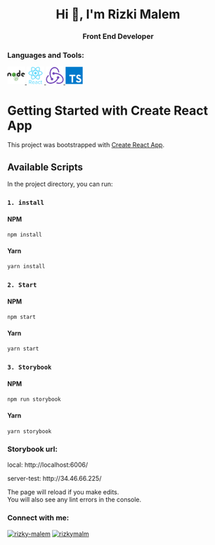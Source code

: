 <h1 align="center">Hi 👋, I'm Rizki Malem</h1>
<h3 align="center">Front End Developer</h3>

<h3 align="left">Languages and Tools:</h3>
<p align="left"> <a href="https://nodejs.org" target="_blank" rel="noreferrer"> <img src="https://raw.githubusercontent.com/devicons/devicon/master/icons/nodejs/nodejs-original-wordmark.svg" alt="nodejs" width="40" height="40"/> </a> <a href="https://reactjs.org/" target="_blank" rel="noreferrer"> <img src="https://raw.githubusercontent.com/devicons/devicon/master/icons/react/react-original-wordmark.svg" alt="react" width="40" height="40"/> </a> <a href="https://redux.js.org" target="_blank" rel="noreferrer"> <img src="https://raw.githubusercontent.com/devicons/devicon/master/icons/redux/redux-original.svg" alt="redux" width="40" height="40"/> </a> <a href="https://www.typescriptlang.org/" target="_blank" rel="noreferrer"> <img src="https://raw.githubusercontent.com/devicons/devicon/master/icons/typescript/typescript-original.svg" alt="typescript" width="40" height="40"/> </a> </p>




# Getting Started with Create React App

This project was bootstrapped with [Create React App](https://github.com/facebook/create-react-app).

## Available Scripts

In the project directory, you can run:

### `1. install`
#### NPM
```bash
npm install
```
#### Yarn
```bash
yarn install
```

### `2. Start`
#### NPM
```bash
npm start
```

#### Yarn
```bash
yarn start
```

### `3. Storybook`
#### NPM
```bash
npm run storybook
```
#### Yarn
```bash
yarn storybook
```

<h3 align="left">Storybook url:</h3>
<p>local: http://localhost:6006/</p>
<p>server-test: http://34.46.66.225/</p>

The page will reload if you make edits.\
You will also see any lint errors in the console.

<h3 align="left">Connect with me:</h3>
<p align="left">
<a href="https://linkedin.com/in/rizky-malem" target="blank"><img align="center" src="https://raw.githubusercontent.com/rahuldkjain/github-profile-readme-generator/master/src/images/icons/Social/linked-in-alt.svg" alt="rizky-malem" height="30" width="40" /></a>
<a href="https://instagram.com/rizkymalm" target="blank"><img align="center" src="https://raw.githubusercontent.com/rahuldkjain/github-profile-readme-generator/master/src/images/icons/Social/instagram.svg" alt="rizkymalm" height="30" width="40" /></a>
</p>
